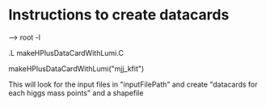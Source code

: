 # Instructions to create datacards

--> 
root -l

.L makeHPlusDataCardWithLumi.C

makeHPlusDataCardWithLumi("mjj_kfit")

This will look for the input files in "inputFilePath"
and create "datacards for each higgs mass points" and a shapefile

